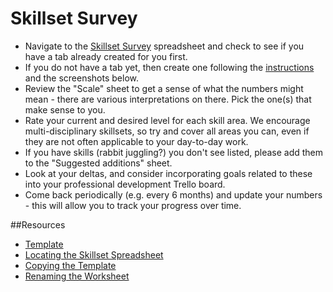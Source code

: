 # Skillset Survey

* Navigate to the [Skillset Survey](https://docs.google.com/spreadsheets/d/1Y_Dd0OfxjL61sgWlsJxYcGq0TY5Nc8sewWjzYNSx7G4/edit#gid=1186466179) spreadsheet and check to see if you have a tab already created for you first.
* If you do not have a tab yet, then create one following the [instructions](https://docs.google.com/a/civicactions.com/spreadsheets/d/1Y_Dd0OfxjL61sgWlsJxYcGq0TY5Nc8sewWjzYNSx7G4/edit#gid=1186466179) and the screenshots below.
* Review the "Scale" sheet to get a sense of what the numbers might mean - there are various interpretations on there. Pick the one(s) that make sense to you.
* Rate your current and desired level for each skill area. We encourage multi-disciplinary skillsets, so try and cover all areas you can, even if they are not often applicable to your day-to-day work.
* If you have skills (rabbit juggling?) you don't see listed, please add them to the "Suggested additions" sheet.
* Look at your deltas, and consider incorporating goals related to these into your professional development Trello board.
* Come back periodically (e.g. every 6 months) and update your numbers - this will allow you to track your progress over time.

\##Resources

* [Template](https://docs.google.com/a/civicactions.com/spreadsheets/d/1Y_Dd0OfxjL61sgWlsJxYcGq0TY5Nc8sewWjzYNSx7G4/edit#gid=0)
* [Locating the Skillset Spreadsheet](../images/locate-spreadsheet.png)
* [Copying the Template](../images/copy-template.png)
* [Renaming the Worksheet](../images/rename-worksheet.png)
